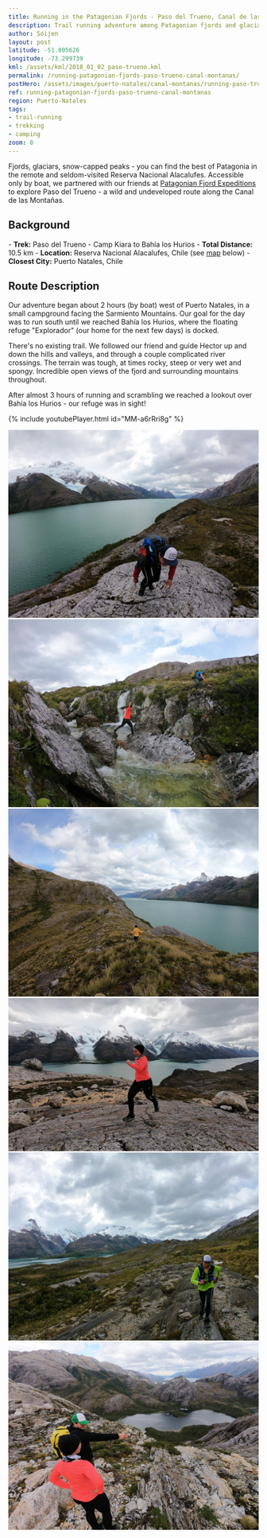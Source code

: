 ```yaml
---
title: Running in the Patagonian Fjords - Paso del Trueno, Canal de las Montañas
description: Trail running adventure among Patagonian fjords and glaciars in Paso del Trueno (Thunder Pass) together with our friends at Patagonian Fjord Expeditions.
author: Sóijen
layout: post
latitude: -51.805626
longitude: -73.299739
kml: /assets/kml/2018_01_02_paso-trueno.kml
permalink: /running-patagonian-fjords-paso-trueno-canal-montanas/
postHero: /assets/images/puerto-natales/canal-montanas/running-paso-trueno.jpg
ref: running-patagonian-fjords-paso-trueno-canal-montanas
region: Puerto-Natales
tags:
- trail-running
- trekking
- camping
zoom: 8
---
```

Fjords, glaciars, snow-capped peaks - you can find the best of Patagonia in the remote and seldom-visited Reserva Nacional Alacalufes. Accessible only by boat, we partnered with our friends at <a href="http://www.patagonianfjords.com/" target="_blank">Patagonian Fjord Expeditions</a> to explore Paso del Trueno - a wild and undeveloped route along the Canal de las Montañas.

<h2>Background</h2>
- <strong>Trek:</strong> Paso del Trueno - Camp Kiara to Bahía los Hurios
- <strong>Total Distance:</strong> 10.5 km
- <strong>Location:</strong> Reserva Nacional Alacalufes, Chile (see <a href="#map">map</a> below)
- <strong>Closest City:</strong> Puerto Natales, Chile

<h2>Route Description</h2>

Our adventure began about 2 hours (by boat) west of Puerto Natales, in a small campground facing the Sarmiento Mountains. Our goal for the day was to run south until we reached Bahía los Hurios, where the floating refuge "Explorador" (our home for the next few days) is docked.

There's no existing trail. We followed our friend and guide Hector up and down the hills and valleys, and through a couple complicated river crossings. The terrain was tough, at times rocky, steep or very wet and spongy. Incredible open views of the fjord and surrounding mountains throughout. 

After almost 3 hours of running and scrambling we reached a lookout over Bahía los Hurios - our refuge was in sight!

{% include youtubePlayer.html id="MM-a6rRri8g" %}

<img src="/assets/images/puerto-natales/canal-montanas/paso-trueno-glaciar.jpg" alt="Trekking Paso Trueno Canal de Montanas">
<div class="img-caption"></div>
<img src="/assets/images/puerto-natales/canal-montanas/paso-trueno-river.jpg" alt="Trekking Paso Trueno Canal de Montanas">
<div class="img-caption"></div>
<img src="/assets/images/puerto-natales/canal-montanas/paso-trueno.jpg" alt="Trekking Paso Trueno Canal de Montanas">
<div class="img-caption"></div>
<img src="/assets/images/puerto-natales/canal-montanas/running-paso-trueno-glaciar.jpg" alt="Trekking Paso Trueno Canal de Montanas">
<div class="img-caption"></div>
<img src="/assets/images/puerto-natales/canal-montanas/run-paso-trueno.jpg" alt="Trekking Paso Trueno Canal de Montanas">
<div class="img-caption"></div>
<img src="/assets/images/puerto-natales/canal-montanas/bahia-los-hurios.jpg" alt="Trekking Paso Trueno Canal de Montanas">
<div class="img-caption"></div>
